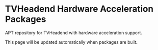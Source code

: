 # TVHeadend Hardware Acceleration Packages

APT repository for TVHeadend with hardware acceleration support.

This page will be updated automatically when packages are built.
